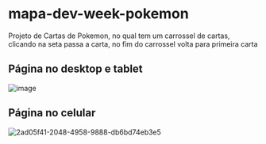 # mapa-dev-week-pokemon
 Projeto de Cartas de Pokemon, no qual tem um carrossel de cartas, clicando na seta passa a carta, no fim do carrossel volta para primeira carta
 ## Página no desktop e tablet
 ![image](https://user-images.githubusercontent.com/94459039/216769011-17c56530-ed7f-45c7-b089-31daf56b3597.png)
## Página no celular
![2ad05f41-2048-4958-9888-db6bd74eb3e5](https://user-images.githubusercontent.com/94459039/216769160-57b54d25-81b0-4d7e-9119-b3c2f0f9ed8e.jpg)
